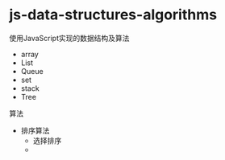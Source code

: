 # js-data-structures-algorithms
使用JavaScript实现的数据结构及算法
* array
* List
* Queue
* set
* stack
* Tree

算法
* 排序算法
    * 选择排序
    * 